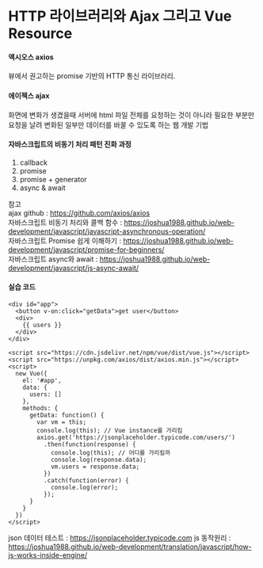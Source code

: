 # HTTP 라이브러리와 Ajax 그리고 Vue Resource

####  액시오스 axios

 뷰에서 권고하는 promise 기반의 HTTP 통신 라이브러리. 






#### 에이젝스 ajax

화면에 변화가 생겼을때 서버에 html 파일 전체를 요청하는 것이 아니라 필요한 부분만 요청을 날려 변화된 일부만 데이터를 바꿀 수 있도록 하는 웹 개발 기법





#### 자바스크립트의 비동기 처리 패턴 진화 과정
1. callback
2. promise
3. promise + generator
4. async & await

참고  
ajax github : https://github.com/axios/axios  
자바스크립트 비동기 처리와 콜백 함수 : https://joshua1988.github.io/web-development/javascript/javascript-asynchronous-operation/  
자바스크립트 Promise 쉽게 이해하기 : https://joshua1988.github.io/web-development/javascript/promise-for-beginners/  
자바스크립트 async와 await : https://joshua1988.github.io/web-development/javascript/js-async-await/





#### 실습 코드

    <div id="app">
      <button v-on:click="getData">get user</button>
      <div>
        {{ users }}
      </div>
    </div>

    <script src="https://cdn.jsdelivr.net/npm/vue/dist/vue.js"></script>
    <script src="https://unpkg.com/axios/dist/axios.min.js"></script>
    <script>
      new Vue({
        el: '#app',
        data: {
          users: []
        },
        methods: {
          getData: function() { 
            var vm = this;
            console.log(this); // Vue instance를 가리킴
            axios.get('https://jsonplaceholder.typicode.com/users/')
              .then(function(response) {
                console.log(this); // 어디를 가리킬까
                console.log(response.data);
                vm.users = response.data;
              })
              .catch(function(error) {
                console.log(error);
              });
          }
        }
      })
    </script>


json 데이터 테스트 : https://jsonplaceholder.typicode.com
js 동작원리 : https://joshua1988.github.io/web-development/translation/javascript/how-js-works-inside-engine/
